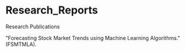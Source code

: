 # Research_Reports
Research Publications

"Forecasting Stock Market Trends using Machine Learning Algorithms."(FSMTMLA).  
